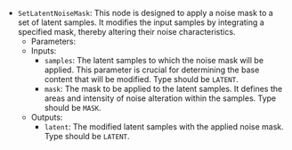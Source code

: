 - `SetLatentNoiseMask`: This node is designed to apply a noise mask to a set of latent samples. It modifies the input samples by integrating a specified mask, thereby altering their noise characteristics.
    - Parameters:
    - Inputs:
        - `samples`: The latent samples to which the noise mask will be applied. This parameter is crucial for determining the base content that will be modified. Type should be `LATENT`.
        - `mask`: The mask to be applied to the latent samples. It defines the areas and intensity of noise alteration within the samples. Type should be `MASK`.
    - Outputs:
        - `latent`: The modified latent samples with the applied noise mask. Type should be `LATENT`.
